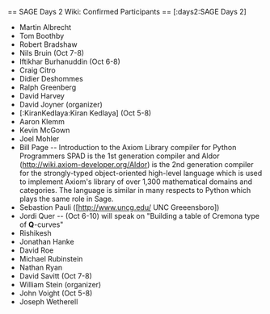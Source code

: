 == SAGE Days 2 Wiki: Confirmed Participants ==
[:days2:SAGE Days 2]

 * Martin Albrecht
 * Tom Boothby
 * Robert Bradshaw
 * Nils Bruin (Oct 7-8)
 * Iftikhar Burhanuddin (Oct 6-8)
 * Craig Citro
 * Didier Deshommes
 * Ralph Greenberg
 * David Harvey
 * David Joyner (organizer)
 * [:KiranKedlaya:Kiran Kedlaya] (Oct 5-8)
 * Aaron Klemm
 * Kevin McGown
 * Joel Mohler
 * Bill Page -- Introduction to the Axiom Library compiler for Python Programmers
    SPAD is the 1st generation compiler and Aldor (http://wiki.axiom-developer.org/Aldor) is the 2nd generation compiler for the strongly-typed object-oriented high-level language which is used to implement Axiom's library of over 1,300 mathematical domains and categories. The language is similar in many respects to Python which plays the same role in Sage.
 * Sebastion Pauli ([http://www.uncg.edu/ UNC Greeensboro])
 * Jordi Quer -- (Oct 6-10) will speak on "Building a table of Cremona type of $\mathbf{Q}$-curves"
 * Rishikesh
 * Jonathan Hanke
 * David Roe
 * Michael Rubinstein
 * Nathan Ryan
 * David Savitt (Oct 7-8)
 * William Stein (organizer)
 * John Voight (Oct 5-8)
 * Joseph Wetherell

